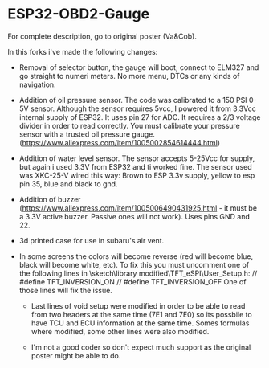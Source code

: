# ESP32-OBD2-Gauge
For complete description, go to original poster (Va&Cob).

In this forks i've made the following changes:
- Removal of selector button, the gauge will boot, connect to ELM327 and go straight to numeri meters. No more menu, DTCs or any kinds of navigation.
- Addition of oil pressure sensor. The code was calibrated to a 150 PSI 0-5V sensor. Although the sensor requires 5vcc, I powered it from 3,3Vcc internal supply of ESP32. It uses pin 27 for ADC. It requires a 2/3 voltage divider in order to read correctly. You must calibrate your pressure sensor with a trusted oil pressure gauge. (https://www.aliexpress.com/item/1005002854614444.html)
- Addition of water level sensor. The sensor accepts 5-25Vcc for supply, but again i used 3.3V from ESP32 and ti worked fine. The sensor used was XKC-25-V wired this way: Brown to ESP 3.3v supply, yellow to esp pin 35, blue and black to gnd.
- Addition of buzzer (https://www.aliexpress.com/item/1005006490431925.html - it must be a 3.3V active buzzer. Passive ones will not work). Uses pins GND and 22.
- 3d printed case for use in subaru's air vent.

- In some screens the colors will become reverse (red will become blue, black will become white, etc). To fix this you must uncomment one of the following lines in \sketch\library modified\TFT_eSPI\User_Setup.h:
           // #define TFT_INVERSION_ON
           // #define TFT_INVERSION_OFF
  One of those lines will fix the issue.


  - Last lines of void setup were modified in order to be able to read from two headers at the same time (7E1 and 7E0) so its possbile to have TCU and ECU information at the same time. Somes formulas where modified, some other lines were also modified.
 
  - I'm not a good coder so don't expect much support as the original poster might be able to do.
